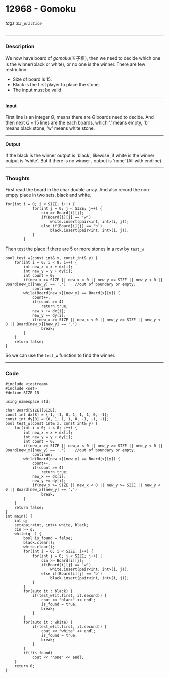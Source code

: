 # 12968 - Gomoku

###### tags :`OJ_practice`

---

### Description

We now have board of *gomoku*(五子棋), then we need to decide which one is the winner(black or white), or no one is the winner.
There are few restriction:
- Size of board is 15.
- Black is the first player to place the stone.
- The input must be valid.

----

#### Input

First line is an integer $Q$, means there are $Q$ boards need to decide.
And then next $Q\times15$ lines are the each boards, which '.' means empty, 'b' means black stone, 'w' means white stone.

----

#### Output

If the black is the winner output is 'black', likewise ,if white is the winner output is 'white'.
But if there is no winner , output is 'none'.(All with endline).

---

### Thoughts

First read the board in the char double array.
And also record the non-empty place in two sets, black and white.
```cpp=
for(int i = 0; i < SIZE; i++) {
            for(int j = 0; j < SIZE; j++) {
                cin >> Board[i][j];
                if(Board[i][j] == 'w')
                    white.insert(pair<int, int>(i, j));
                else if(Board[i][j] == 'b')
                    black.insert(pair<int, int>(i, j));
            }
        }
```

Then test the place if there are 5 or more stones in a row by `test_w`
```cpp=
bool test_w(const int& x, const int& y) {
    for(int i = 0; i < 8; i++) {
        int new_x = x + dx[i];
        int new_y = y + dy[i];
        int count = 0;
        if(new_x >= SIZE || new_x < 0 || new_y >= SIZE || new_y < 0 || Board[new_x][new_y] == '.')    //out of boundary or empty.
            continue;
        while(Board[new_x][new_y] == Board[x][y]) {
            count++;
            if(count >= 4)
                return true;
            new_x += dx[i];
            new_y += dy[i];
            if(new_x >= SIZE || new_x < 0 || new_y >= SIZE || new_y < 0 || Board[new_x][new_y] == '.')
                break;
        }
    }
    return false;
}
```

So we can use the `test_w` function to find the winner.

---

### Code

```cpp=
#include <iostream>
#include <set>
#define SIZE 15
 
using namespace std;

char Board[SIZE][SIZE];
const int dx[8] = {-1, -1, 0, 1, 1, 1, 0, -1};
const int dy[8] = {0, 1, 1, 1, 0, -1, -1, -1};
bool test_w(const int& x, const int& y) {
    for(int i = 0; i < 8; i++) {
        int new_x = x + dx[i];
        int new_y = y + dy[i];
        int count = 0;
        if(new_x >= SIZE || new_x < 0 || new_y >= SIZE || new_y < 0 || Board[new_x][new_y] == '.')    //out of boundary or empty.
            continue;
        while(Board[new_x][new_y] == Board[x][y]) {
            count++;
            if(count >= 4)
                return true;
            new_x += dx[i];
            new_y += dy[i];
            if(new_x >= SIZE || new_x < 0 || new_y >= SIZE || new_y < 0 || Board[new_x][new_y] == '.')
                break;
        }
    }
    return false;
}
int main() {
    int q;
    set<pair<int, int>> white, black;
    cin >> q;
    while(q--) {
        bool is_found = false;
        black.clear();
        white.clear();
        for(int i = 0; i < SIZE; i++) {
            for(int j = 0; j < SIZE; j++) {
                cin >> Board[i][j];
                if(Board[i][j] == 'w')
                    white.insert(pair<int, int>(i, j));
                else if(Board[i][j] == 'b')
                    black.insert(pair<int, int>(i, j));
            }
        }
        for(auto it : black) {
            if(test_w(it.first, it.second)) {
                cout << "black" << endl;
                is_found = true;
                break;
            }
        }
        for(auto it : white) {
            if(test_w(it.first, it.second)) {
                cout << "white" << endl;
                is_found = true;
                break;
            }
        }
        if(!is_found)
            cout << "none" << endl;
    }
    return 0;
}
```